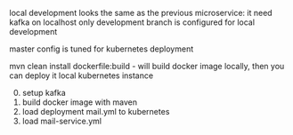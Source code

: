 local development looks the same as the previous microservice:
it need kafka on localhost only
 development branch is configured for local development
 
master config is tuned for kubernetes deployment

mvn clean install dockerfile:build - will build docker image locally, then you can deploy it local kubernetes instance

0. setup kafka
1. build docker image with maven
2. load deployment mail.yml to kubernetes
3. load mail-service.yml